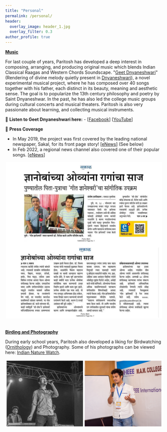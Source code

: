 ```yaml
---
title: "Personal"
permalink: /personal/
header:
  overlay_image: header_1.jpg
  overlay_filter: 0.3
author_profile: true
---
```


<ins><b>Music</b></ins>

For last couple of years, Paritosh has developed a deep interest in composing, arranging, and producing original music which blends Indian Classical Raagas and Western Chords Soundscape. "<a href="https://sites.google.com/view/geetdnyaneshwari">Geet Dnyaneshwari</a>" (Rendering of divine melody quietly present in <a href = "https://en.wikipedia.org/wiki/Dnyaneshwari">Dnyaneshwari</a>), a novel experimental musical project, where he has composed over 40 songs together with his father, each distinct in its beauty, meaning and aesthetic sense. The goal is to popularize the 13th century philosophy and poetry by Saint Dnyaneshwar. In the past, he has also led the college music groups during cultural concerts and musical theaters. Paritosh is also very passionate about learning, and collecting musical instruments. 

🔗 **Listen to Geet Dnyaneshwari here:** - [[Facebook](https://www.facebook.com/geet.dnyaneshwari)] [[YouTube](https://www.youtube.com/c/GeetDnyaneshwari)]  

📰 **Press Coverage**

- In May 2019, the project was first covered by the leading national newspaper, Sakal, for its front page story! [[eNews](https://www.esakal.com/pune/ovi-dnyanoba-express-raag-189606)] (See below)<br>
- In Feb 2022, a regional news channel also covered one of their popular songs. [[eNews](https://www.youtube.com/watch?v=JYdPyAC_ejA)]
<center><img src = "/images/Sakal_Combine.jpg" width="500" height="500" /></center>
<br>

<ins><b>Birding and Photography</b></ins>

During early school years, Paritosh also developed a liking for Birdwatching (<a href = "https://en.wikipedia.org/wiki/Ornithology">Ornithology</a>) and Photography. Some of his photographs can be viewed here: [Indian Nature Watch](http://www.indianaturewatch.net/view_cat.php?tag=Paritosh+Katre). 
<br>

<img src = "/images/Github Club.jpg">
